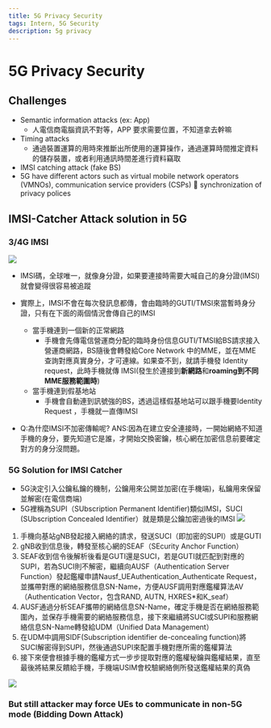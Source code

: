 ```yaml
---
title: 5G Privacy Security
tags: Intern, 5G Security
description: 5g privacy
---
```





# 5G Privacy Security

## Challenges
- Semantic information attacks (ex: App)
    - 人電信商電腦資訊不對等，APP 要求需要位置，不知道拿去幹嘛
- Timing attacks
    - 通過裝置運算的用時來推斷出所使用的運算操作，通過運算時間推定資料的儲存裝置，或者利用通訊時間差進行資料竊取
- IMSI catching attack (fake BS)
- 5G have different actors such as virtual mobile network operators (VMNOs), communication service providers (CSPs)  synchronization of privacy polices

## IMSI-Catcher Attack solution in 5G
### 3/4G  IMSI
![](https://i.imgur.com/H6XY7RD.png)

- IMSI碼，全球唯一，就像身分證，如果要連接時需要大喊自己的身分證(IMSI)就會變得很容易被追蹤
- 實際上，IMSI不會在每次發訊息都傳，會由臨時的GUTI/TMSI來當暫時身分證，只有在下面的兩個情況會傳自己的IMSI
    - 當手機連到一個新的正常網路
        - 手機會先傳電信營運商分配的臨時身份信息GUTI/TMSI給BS請求接入營運商網路，BS隨後會轉發給Core Network 中的MME，並在MME查詢對應真實身分，才可連線。如果查不到，就請手機發 Identity request，此時手機就傳 IMSI(發生於連接到**新網路**和**roaming到不同MME服務範圍時**)
    - 當手機連到假基地站
        - 手機會自動連到訊號強的BS，透過這樣假基地站可以跟手機要Identity Request ，手機就一直傳IMSI
        
- Q:為什麼IMSI不加密傳輸呢?
ANS:因為在建立安全連接時，一開始網絡不知道手機的身分，要先知道它是誰，才開始交換密鑰，核心網在加密信息前要確定對方的身分沒問題。

### 5G Solution for IMSI Catcher


- 5G決定引入公鑰私鑰的機制，公鑰用來公開並加密(在手機端)，私鑰用來保留並解密(在電信商端)
- 5G裡稱為SUPI（SUbscription Permanent Identifier)類似IMSI，SUCI (SUbscription Concealed Identifier）就是類是公鑰加密過後的IMSI
![](https://i.imgur.com/1C3wmxq.png)
1. 手機向基站gNB發起接入網絡的請求，發送SUCI（即加密的SUPI）或是GUTI
2. gNB收到信息後，轉發至核心網的SEAF（SEcurity Anchor Function）
3. SEAF收到信令後解析後看是GUTI還是SUCI，若是GUTI就匹配到對應的SUPI，若為SUCI則不解密，繼續向AUSF（Authentication Server Function）發起鑑權申請Nausf_UEAuthentication_Authenticate Request，並攜帶對應的網絡服務信息SN-Name，方便AUSF調用對應鑑權算法AV（Authentication Vector，包含RAND, AUTN, HXRES*和K_seaf） 
4. AUSF通過分析SEAF攜帶的網絡信息SN-Name，確定手機是否在網絡服務範圍內，並保存手機需要的網絡服務信息，接下來繼續將SUCI或SUPI和服務網絡信息SN-Name轉發給UDM（Unified Data Management）
5. 在UDM中調用SIDF(Subscription identifier de-concealing function)將SUCI解密得到SUPI，然後通過SUPI來配置手機對應所需的鑑權算法
6. 接下來便會根據手機的鑑權方式一步步提取對應的鑑權秘鑰與鑑權結果，直至最後將結果反饋給手機，手機端USIM會校驗網絡側所發送鑑權結果的真偽

![](https://i.imgur.com/Mtxbrqo.png) 



### But still attacker may force UEs to communicate in non-5G mode (Bidding Down Attack)
